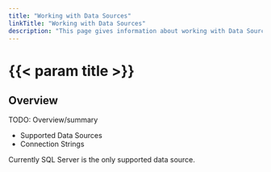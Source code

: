 ```yaml
---
title: "Working with Data Sources"
linkTitle: "Working with Data Sources"
description: "This page gives information about working with Data Sources."
---
```


# {{< param title >}}

## Overview

TODO: Overview/summary

- Supported Data Sources
- Connection Strings

Currently SQL Server is the only supported data source.
